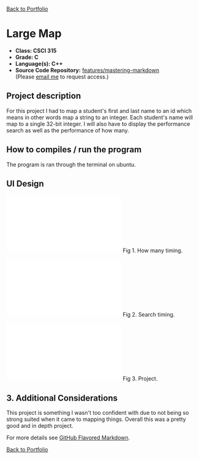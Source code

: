 [Back to Portfolio](./)

Large Map 
===============

-   **Class: CSCI 315** 
-   **Grade: C**
-   **Language(s): C++**
-   **Source Code Repository:** [features/mastering-markdown](https://guides.github.com/features/mastering-markdown/)  
    (Please [email me](mailto:kttyler@csustudent.net?subject=GitHub%20Access) to request access.)

## Project description
For this project I had to map a student's first and last name to an id which means in other words map a string to an integer. Each student's name will map to a single 32-bit integer. I will also have to display the performance search as well as the performance of how many. 

## How to compiles / run the program

The program is ran through the terminal on ubuntu. 

## UI Design

![screenshot](images/howmany.pdf)
Fig 1. How many timing. 

![screenshot](images/search.pdf)
Fig 2. Search timing.

![screenshot](images/displayy.pdf)
Fig 3. Project.


## 3. Additional Considerations

This project is something I wasn't too confident with due to not being so strong suited when it came to mapping things. Overall this was a pretty good and in depth project. 

For more details see [GitHub Flavored Markdown](https://guides.github.com/features/mastering-markdown/).

[Back to Portfolio](./)
